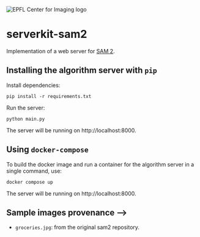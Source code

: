 ![EPFL Center for Imaging logo](https://imaging.epfl.ch/resources/logo-for-gitlab.svg)
# serverkit-sam2

Implementation of a web server for [SAM 2](https://github.com/facebookresearch/sam2).

## Installing the algorithm server with `pip`

Install dependencies:

```
pip install -r requirements.txt
```

Run the server:

```
python main.py
```

The server will be running on http://localhost:8000.

## Using `docker-compose`

To build the docker image and run a container for the algorithm server in a single command, use:

```
docker compose up
```

The server will be running on http://localhost:8000.

## Sample images provenance -->

- `groceries.jpg`: from the original sam2 repository.
